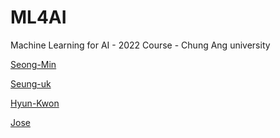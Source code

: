 # ML4AI

Machine Learning for AI - 2022 Course - Chung Ang university

[Seong-Min](https://www.github.com/csmsum)

[Seung-uk](https://www.github.com/SeungukJeong)

[Hyun-Kwon](https://www.github.com/HigurashiKagome)

[Jose](https://www.github.com/JoseFERNAN)






